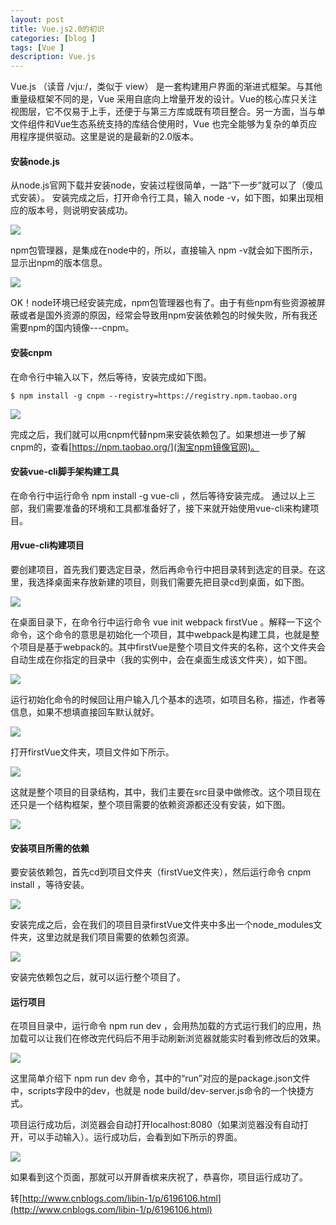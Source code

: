 ```yaml
---
layout: post
title: Vue.js2.0的初识
categories: [blog ]
tags: [Vue ]
description: Vue.js
---
```


Vue.js （读音 /vjuː/，类似于 view） 是一套构建用户界面的渐进式框架。与其他重量级框架不同的是，Vue 采用自底向上增量开发的设计。Vue的核心库只关注视图层，它不仅易于上手，还便于与第三方库或既有项目整合。另一方面，当与单文件组件和Vue生态系统支持的库结合使用时，Vue 也完全能够为复杂的单页应用程序提供驱动。这里是说的是最新的2.0版本。

#### 安装node.js

从node.js官网下载并安装node，安装过程很简单，一路“下一步”就可以了（傻瓜式安装）。
安装完成之后，打开命令行工具，输入 node -v，如下图，如果出现相应的版本号，则说明安装成功。

![](../img/uploads/2017/01/201611031456334081.png)

npm包管理器，是集成在node中的，所以，直接输入 npm -v就会如下图所示，显示出npm的版本信息。

![](../img/uploads/2017/01/2.png)

OK！node环境已经安装完成，npm包管理器也有了。由于有些npm有些资源被屏蔽或者是国外资源的原因，经常会导致用npm安装依赖包的时候失败，所有我还需要npm的国内镜像---cnpm。

#### 安装cnpm

在命令行中输入以下，然后等待，安装完成如下图。

	$ npm install -g cnpm --registry=https://registry.npm.taobao.org

![](../img/uploads/2017/01/3.png)

完成之后，我们就可以用cnpm代替npm来安装依赖包了。如果想进一步了解cnpm的，查看[https://npm.taobao.org/](淘宝npm镜像官网)。

#### 安装vue-cli脚手架构建工具

在命令行中运行命令 npm install -g vue-cli ，然后等待安装完成。
通过以上三部，我们需要准备的环境和工具都准备好了，接下来就开始使用vue-cli来构建项目。

#### 用vue-cli构建项目

要创建项目，首先我们要选定目录，然后再命令行中把目录转到选定的目录。在这里，我选择桌面来存放新建的项目，则我们需要先把目录cd到桌面，如下图。

![](../img/uploads/2017/01/4.png)

在桌面目录下，在命令行中运行命令 vue init webpack firstVue 。解释一下这个命令，这个命令的意思是初始化一个项目，其中webpack是构建工具，也就是整个项目是基于webpack的。其中firstVue是整个项目文件夹的名称，这个文件夹会自动生成在你指定的目录中（我的实例中，会在桌面生成该文件夹），如下图。

![](../img/uploads/2017/01/5.png)

运行初始化命令的时候回让用户输入几个基本的选项，如项目名称，描述，作者等信息，如果不想填直接回车默认就好。

![](../img/uploads/2017/01/6.png)

打开firstVue文件夹，项目文件如下所示。

![](../img/uploads/2017/01/7.png)

这就是整个项目的目录结构，其中，我们主要在src目录中做修改。这个项目现在还只是一个结构框架，整个项目需要的依赖资源都还没有安装，如下图。

![](../img/uploads/2017/01/8.png)

#### 安装项目所需的依赖

要安装依赖包，首先cd到项目文件夹（firstVue文件夹），然后运行命令 cnpm install ，等待安装。

![](../img/uploads/2017/01/9.png)

安装完成之后，会在我们的项目目录firstVue文件夹中多出一个node_modules文件夹，这里边就是我们项目需要的依赖包资源。

![](../img/uploads/2017/01/10.png)

安装完依赖包之后，就可以运行整个项目了。

#### 运行项目

在项目目录中，运行命令 npm run dev ，会用热加载的方式运行我们的应用，热加载可以让我们在修改完代码后不用手动刷新浏览器就能实时看到修改后的效果。

![](../img/uploads/2017/01/11.png)

这里简单介绍下 npm run dev 命令，其中的“run”对应的是package.json文件中，scripts字段中的dev，也就是 node build/dev-server.js命令的一个快捷方式。

项目运行成功后，浏览器会自动打开localhost:8080（如果浏览器没有自动打开，可以手动输入）。运行成功后，会看到如下所示的界面。

![](../img/uploads/2017/01/12.png)

如果看到这个页面，那就可以开屏香槟来庆祝了，恭喜你，项目运行成功了。

转[http://www.cnblogs.com/libin-1/p/6196106.html](http://www.cnblogs.com/libin-1/p/6196106.html)
